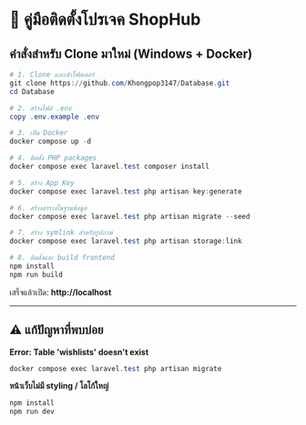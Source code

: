 # 🚀 คู่มือติดตั้งโปรเจค ShopHub

## คำสั่งสำหรับ Clone มาใหม่ (Windows + Docker)

```powershell
# 1. Clone และเข้าโฟลเดอร์
git clone https://github.com/Khongpop3147/Database.git
cd Database

# 2. สร้างไฟล์ .env
copy .env.example .env

# 3. เปิด Docker
docker compose up -d

# 4. ติดตั้ง PHP packages
docker compose exec laravel.test composer install

# 5. สร้าง App Key
docker compose exec laravel.test php artisan key:generate

# 6. สร้างตารางในฐานข้อมูล
docker compose exec laravel.test php artisan migrate --seed

# 7. สร้าง symlink สำหรับรูปภาพ
docker compose exec laravel.test php artisan storage:link

# 8. ติดตั้งและ build frontend
npm install
npm run build
```

เสร็จแล้วเปิด: **http://localhost**

---

## ⚠️ แก้ปัญหาที่พบบ่อย

**Error: Table 'wishlists' doesn't exist**

```powershell
docker compose exec laravel.test php artisan migrate
```

**หน้าเว็บไม่มี styling / โลโก้ใหญ่**

```powershell
npm install
npm run dev
```
